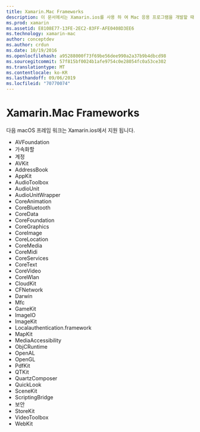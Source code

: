 ```yaml
---
title: Xamarin.Mac Frameworks
description: 이 문서에서는 Xamarin.ios를 사용 하 여 Mac 응용 프로그램을 개발할 때 사용할 수 있는 다양 한 macOS 프레임 워크를 나열 합니다.
ms.prod: xamarin
ms.assetid: E8108E77-13FE-2EC2-83FF-AFE0408D3EE6
ms.technology: xamarin-mac
author: conceptdev
ms.author: crdun
ms.date: 10/19/2016
ms.openlocfilehash: a95288000f73f69be56dee990a2a37b9b4dbcd98
ms.sourcegitcommit: 57f815bf0024b1afe9754c0e28054fc0a53ce302
ms.translationtype: MT
ms.contentlocale: ko-KR
ms.lasthandoff: 09/06/2019
ms.locfileid: "70770074"
---
```

# <a name="xamarinmac-frameworks"></a>Xamarin.Mac Frameworks

다음 macOS 프레임 워크는 Xamarin.ios에서 지원 됩니다.

- AVFoundation 
- 가속화할
- 계정
- AVKit
- AddressBook 
- AppKit 
- AudioToolbox 
- AudioUnit 
- AudioUnitWrapper 
- CoreAnimation 
- CoreBluetooth 
- CoreData 
- CoreFoundation 
- CoreGraphics 
- CoreImage 
- CoreLocation 
- CoreMedia 
- CoreMidi 
- CoreServices 
- CoreText 
- CoreVideo 
- CoreWlan 
- CloudKit
- CFNetwork
- Darwin 
- Mfc 
- GameKit 
- ImageIO 
- ImageKit 
- Localauthentication.framework
- MapKit
- MediaAccessibility
- ObjCRuntime 
- OpenAL 
- OpenGL 
- PdfKit 
- QTKit 
- QuartzComposer 
- QuickLook 
- SceneKit 
- ScriptingBridge 
- 보안 
- StoreKit 
- VideoToolbox
- WebKit
